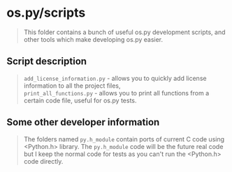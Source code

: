 # os.py/scripts
> This folder contains a bunch of useful os.py development scripts, and other tools which make developing os.py easier.

## Script description
> `add_license_information.py` - allows you to quickly add license information to all the project files,<br/>
> `print_all_functions.py` - allows you to print all functions from a certain code file, useful for os.py tests.

## Some other developer information
> The folders named `py.h_module` contain ports of current C code using <Python.h> library.
> The `py.h_module` code will be the future real code but I keep the normal code for tests as you can't run the <Python.h> code directly.
